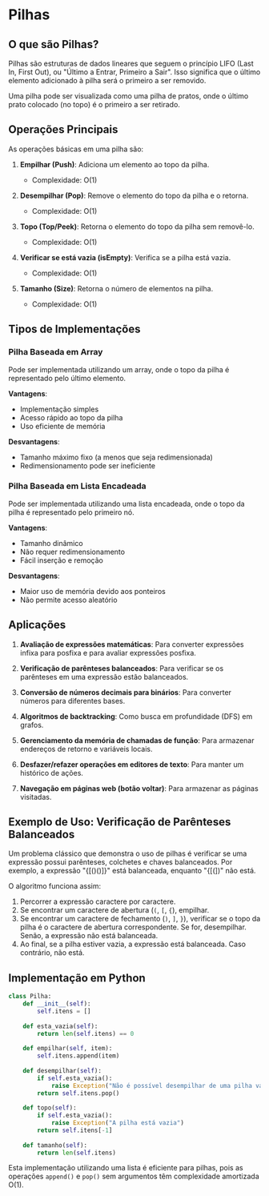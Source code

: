 # Pilhas

## O que são Pilhas?

Pilhas são estruturas de dados lineares que seguem o princípio LIFO (Last In, First Out), ou "Último a Entrar, Primeiro a Sair". Isso significa que o último elemento adicionado à pilha será o primeiro a ser removido.

Uma pilha pode ser visualizada como uma pilha de pratos, onde o último prato colocado (no topo) é o primeiro a ser retirado.

## Operações Principais

As operações básicas em uma pilha são:

1. **Empilhar (Push)**: Adiciona um elemento ao topo da pilha.
   - Complexidade: O(1)

2. **Desempilhar (Pop)**: Remove o elemento do topo da pilha e o retorna.
   - Complexidade: O(1)

3. **Topo (Top/Peek)**: Retorna o elemento do topo da pilha sem removê-lo.
   - Complexidade: O(1)

4. **Verificar se está vazia (isEmpty)**: Verifica se a pilha está vazia.
   - Complexidade: O(1)

5. **Tamanho (Size)**: Retorna o número de elementos na pilha.
   - Complexidade: O(1)

## Tipos de Implementações

### Pilha Baseada em Array

Pode ser implementada utilizando um array, onde o topo da pilha é representado pelo último elemento.

**Vantagens**:
- Implementação simples
- Acesso rápido ao topo da pilha
- Uso eficiente de memória

**Desvantagens**:
- Tamanho máximo fixo (a menos que seja redimensionada)
- Redimensionamento pode ser ineficiente

### Pilha Baseada em Lista Encadeada

Pode ser implementada utilizando uma lista encadeada, onde o topo da pilha é representado pelo primeiro nó.

**Vantagens**:
- Tamanho dinâmico
- Não requer redimensionamento
- Fácil inserção e remoção

**Desvantagens**:
- Maior uso de memória devido aos ponteiros
- Não permite acesso aleatório

## Aplicações

1. **Avaliação de expressões matemáticas**: Para converter expressões infixa para posfixa e para avaliar expressões posfixa.

2. **Verificação de parênteses balanceados**: Para verificar se os parênteses em uma expressão estão balanceados.

3. **Conversão de números decimais para binários**: Para converter números para diferentes bases.

4. **Algoritmos de backtracking**: Como busca em profundidade (DFS) em grafos.

5. **Gerenciamento da memória de chamadas de função**: Para armazenar endereços de retorno e variáveis locais.

6. **Desfazer/refazer operações em editores de texto**: Para manter um histórico de ações.

7. **Navegação em páginas web (botão voltar)**: Para armazenar as páginas visitadas.

## Exemplo de Uso: Verificação de Parênteses Balanceados

Um problema clássico que demonstra o uso de pilhas é verificar se uma expressão possui parênteses, colchetes e chaves balanceados. Por exemplo, a expressão "{[()()]}" está balanceada, enquanto "{[(])" não está.

O algoritmo funciona assim:
1. Percorrer a expressão caractere por caractere.
2. Se encontrar um caractere de abertura (`(`, `[`, `{`), empilhar.
3. Se encontrar um caractere de fechamento (`)`, `]`, `}`), verificar se o topo da pilha é o caractere de abertura correspondente. Se for, desempilhar. Senão, a expressão não está balanceada.
4. Ao final, se a pilha estiver vazia, a expressão está balanceada. Caso contrário, não está.

## Implementação em Python

```python
class Pilha:
    def __init__(self):
        self.itens = []
    
    def esta_vazia(self):
        return len(self.itens) == 0
    
    def empilhar(self, item):
        self.itens.append(item)
    
    def desempilhar(self):
        if self.esta_vazia():
            raise Exception("Não é possível desempilhar de uma pilha vazia")
        return self.itens.pop()
    
    def topo(self):
        if self.esta_vazia():
            raise Exception("A pilha está vazia")
        return self.itens[-1]
    
    def tamanho(self):
        return len(self.itens)
```

Esta implementação utilizando uma lista é eficiente para pilhas, pois as operações `append()` e `pop()` sem argumentos têm complexidade amortizada O(1).